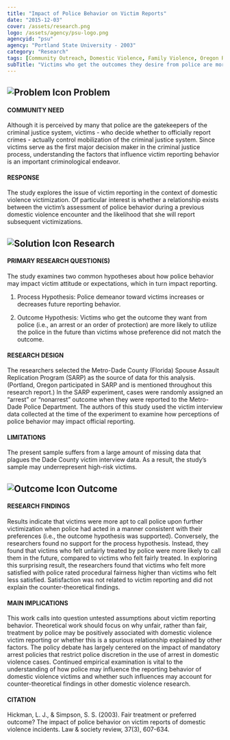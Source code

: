 ```yaml
---
title: "Impact of Police Behavior on Victim Reports"
date: "2015-12-03"
cover: /assets/research.png
logo: /assets/agency/psu-logo.png
agencyid: "psu"
agency: "Portland State University - 2003"
category: "Research"
tags: [Community Outreach, Domestic Violence, Family Violence, Oregon Research, Victims]
subTitle: "Victims who get the outcomes they desire from police are more likely to utilize the police in the future than victims whose preferences did not match the outcome."
---
```


## ![Problem Icon](https://github.com/google/material-design-icons/raw/master/alert/1x_web/ic_error_outline_black_48dp.png "Problem") Problem

#### COMMUNITY NEED

Although it is perceived by many that police are the gatekeepers of the criminal justice system, victims - who decide whether to officially report crimes - actually control mobilization of the criminal justice system. Since victims serve as the first major decision maker in the criminal justice process, understanding the factors that influence victim reporting behavior is an important criminological endeavor.

#### RESPONSE

The study explores the issue of victim reporting in the context of domestic violence victimization. Of particular interest is whether a relationship exists between the victim’s assessment of police behavior during a previous domestic violence encounter and the likelihood that she will report subsequent victimizations.

## ![Solution Icon](https://github.com/google/material-design-icons/raw/master/action/1x_web/ic_lightbulb_outline_black_48dp.png "Solution") Research

#### PRIMARY RESEARCH QUESTION(S)

The study examines two common hypotheses about how police behavior may impact victim attitude or expectations, which in turn impact reporting.

1. Process Hypothesis: Police demeanor toward victims increases or decreases future reporting behavior.

2. Outcome Hypothesis: Victims who get the outcome they want from police (i.e., an arrest or an order of protection) are more likely to utilize the police in the future than victims whose preference did not match the outcome.

#### RESEARCH DESIGN

The researchers selected the Metro-Dade County (Florida) Spouse Assault Replication Program (SARP) as the source of data for this analysis. (Portland, Oregon participated in SARP and is mentioned throughout this research report.) In the SARP experiment, cases were randomly assigned an “arrest” or “nonarrest” outcome when they were reported to the Metro-Dade Police Department. The authors of this study used the victim interview data collected at the time of the experiment to examine how perceptions of police behavior may impact official reporting.

#### LIMITATIONS

The present sample suffers from a large amount of missing data that plagues the Dade County victim interview data. As a result, the study’s sample may underrepresent high-risk victims.

## ![Outcome Icon](https://github.com/google/material-design-icons/raw/master/action/1x_web/ic_view_list_black_48dp.png "Outcome") Outcome

#### RESEARCH FINDINGS

Results indicate that victims were more apt to call police upon further victimization when police had acted in a manner consistent with their preferences (i.e., the outcome hypothesis was supported). Conversely, the researchers found no support for the process hypothesis. Instead, they found that victims who felt unfairly treated by police were more likely to call them in the future, compared to victims who felt fairly treated. In exploring this surprising result, the researchers found that victims who felt more satisfied with police rated procedural fairness higher than victims who felt less satisfied. Satisfaction was not related to victim reporting and did not explain the counter-theoretical findings.

#### MAIN IMPLICATIONS

This work calls into question untested assumptions about victim reporting behavior. Theoretical work should focus on why unfair, rather than fair, treatment by police may be positively associated with domestic violence victim reporting or whether this is a spurious relationship explained by other factors. The policy debate has largely centered on the impact of mandatory arrest policies that restrict police discretion in the use of arrest in domestic violence cases. Continued empirical examination is vital to the understanding of how police may influence the reporting behavior of domestic violence victims and whether such influences may account for counter-theoretical findings in other domestic violence research.

#### CITATION

Hickman, L. J., & Simpson, S. S. (2003). Fair treatment or preferred outcome? The impact of police behavior on victim reports of domestic violence incidents. Law & society review, 37(3), 607-634.
